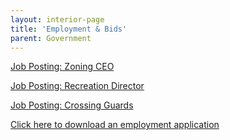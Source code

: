 ```yaml
---
layout: interior-page
title: 'Employment & Bids'
parent: Government
---
```


[Job Posting: Zoning CEO](https://storage.googleapis.com/static.rutherford-nj.com/finance/Employment/Zoning%20CEO%20description.pdf)

[Job Posting: Recreation Director](https://storage.googleapis.com/static.rutherford-nj.com/finance/Employment/RECREATION%20DIRECTOR.docx.pdf)

[Job Posting: Crossing Guards](https://storage.googleapis.com/static.rutherford-nj.com/finance/Employment/GUARDS.pdf)

[Click here to download an employment application](https://storage.googleapis.com/static.rutherford-nj.com/borough-clerk/permits-licenses/Employment%20Application.pdf)
